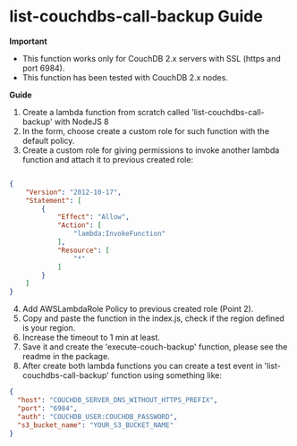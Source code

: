 list-couchdbs-call-backup Guide
=========

**Important**

* This function works only for CouchDB 2.x servers with SSL (https and port 6984).
* This function has been tested with CouchDB 2.x nodes.

**Guide**

1. Create a lambda function from scratch called 'list-couchdbs-call-backup' with NodeJS 8
2. In the form, choose create a custom role for such function with the default policy.
3. Create a custom role for giving permissions to invoke another lambda function and attach it to previous created role:

```json

{
    "Version": "2012-10-17",
    "Statement": [
        {
            "Effect": "Allow",
            "Action": [
                "lambda:InvokeFunction"
            ],
            "Resource": [
                "*"
            ]
        }
    ]
}

```

4. Add AWSLambdaRole Policy to previous created role (Point 2).
5. Copy and paste the function in the index.js, check if the region defined is your region.
6. Increase the timeout to 1 min at least.
7. Save it and create the 'execute-couch-backup' function, please see the readme in the package.
8. After create both lambda functions you can create a test event in 'list-couchdbs-call-backup' function using something like:

```json
{
  "host": "COUCHDB_SERVER_DNS_WITHOUT_HTTPS_PREFIX",
  "port": "6984",
  "auth": "COUCHDB_USER:COUCHDB_PASSWORD",
  "s3_bucket_name": "YOUR_S3_BUCKET_NAME"
}
```
